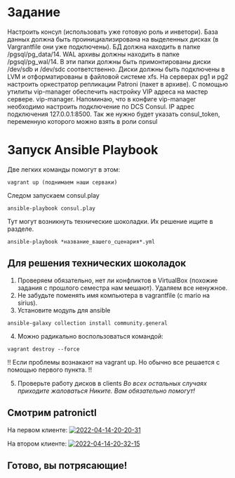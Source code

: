 # Задание
Настроить консул (использовать уже готовую роль и инветори). База данных должна быть проинициализирована на выделенных дисках (в Vargrantfile они уже подключены). БД должна находить в папке /pgsql/pg_data/14. WAL архивы должны находить в папке /pgsql/pg_wal/14. В эти папки должны быть примонтированы диски /dev/sdb и /dev/sdc соответственно. Диски должны быть подключены в LVM и отформатированы в файловой системе xfs.
На серверах pg1 и pg2 настроить оркестратор репликации Patroni (пакет в архиве).
С помощью утилиты vip-manager обеспечить настройку VIP адреса на мастер сервере. vip-manager. Напоминаю, что в конфиге vip-manager необходимо настроить подключение по DCS Consul. IP адрес подключения 127.0.0.1:8500. Так же нужно будет указать consul_token, переменную которого можно взять в роли consul

# Запуск Ansible Playbook
Две легких команды помогут в этом:

```
vagrant up (поднимаем наши серваки)
```
Следом запускаем consul.play
```
ansible-playbook consul.play
```
Тут могут возникнуть технические шоколадки. Их решение ищите в разделе.

```
ansible-playbook *название_вашего_сценария*.yml
```

## Для решения технических шоколадок
1) Проверяем обязательно, нет ли конфликтов в VirtualBox (похожие задания с прошлого семестра нам мешают). Удаляем все ненужное.
2) Не забудьте поменять имя компьютера в vagrantfile (с mario на sirius).
3) Установите модуль для ansible
```
ansible-galaxy collection install community.general
```
4) Можно радикально воспользоваться командой: 
```
vagrant destroy --force
```
!! Если проблемы вознакают на vagrant up. Но обычно все решается с помощью первого пункта. !!

5) Проверьте работу дисков в clients
*Во всех остальных случаях приходите жаловаться Никите. Вам обязательно помогут!*

## Смотрим patronictl

На первом клиенте:
<a href="https://ibb.co/JQJfR5M"><img src="https://i.ibb.co/6BC3Rgf/2022-04-14-20-20-31.png" alt="2022-04-14-20-20-31" border="0"></a>

На втором клиенте:
<a href="https://ibb.co/10gcRZf"><img src="https://i.ibb.co/Fhrp86b/2022-04-14-20-32-15.png" alt="2022-04-14-20-32-15" border="0"></a>

## Готово, вы потрясающие!